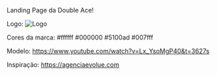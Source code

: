 Landing Page da Double Ace! 

Logo:
<img src="![LOGO OFICIAL](https://github.com/Fell-ps/Landing_2Ace/assets/123215496/82f5e6f0-28c2-49b0-a389-0558ccc521ad)
" alt="Logo">

Cores da marca: 
#ffffff
#000000
#5100ad
#007fff

Modelo:
https://www.youtube.com/watch?v=Lx_YsoMgP40&t=3627s

Inspiração:
https://agenciaevolue.com

